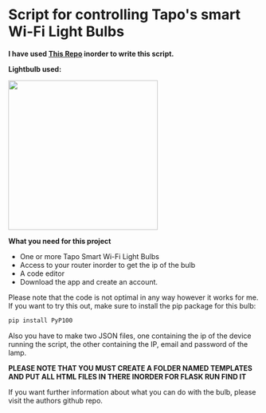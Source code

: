 # Script for controlling Tapo's smart Wi-Fi Light Bulbs
__I have used [This Repo](https://github.com/fishbigger/TapoP100) inorder to write this script.__ 

__Lightbulb used:__

<img src="https://m.media-amazon.com/images/I/41leEy+MFDL._AC_SY1000_.jpg" width="300"> 




__What you need for this project__
- One or more Tapo Smart Wi-Fi Light Bulbs
- Access to your router inorder to get the ip of the bulb
- A code editor
- Download the app and create an account.

Please note that the code is not optimal in any way however it works for me. If you want to try this out, make sure to install the pip package for this bulb:
```py
pip install PyP100
```
Also you have to make two JSON files, one containing the ip of the device running the script, the other containing the IP, email and password of the lamp.

__PLEASE NOTE THAT YOU MUST CREATE A FOLDER NAMED TEMPLATES AND PUT ALL HTML FILES IN THERE INORDER FOR FLASK RUN FIND IT__

If you want further information about what you can do with the bulb, please visit the authors github repo.
